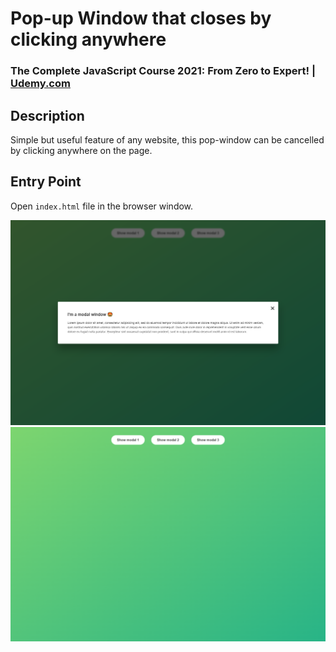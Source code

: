 # Pop-up Window that closes by clicking anywhere
### The Complete JavaScript Course 2021: From Zero to Expert! | [Udemy.com](https://www.udemy.com/course/the-complete-javascript-course/)
<!-- * `Purchased Course`: 24.09.2020 -->
<!-- * `Finished this Project`: 07.04.2021 12:50 -->

## Description
Simple but useful feature of any website, this pop-window can be cancelled by clicking anywhere on the page.

## Entry Point
Open `index.html` file in the browser window.

![](./Capture01.png)
![](./Capture02.png)
